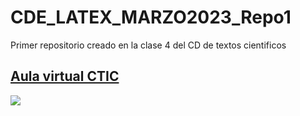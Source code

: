 # CDE_LATEX_MARZO2023_Repo1
Primer repositorio creado en la clase 4 del CD de textos cientificos

## [Aula virtual CTIC](https://www.ctic-virtual.uni.edu.pe/)
![](https://www.uni.edu.pe/images/demo/logouni.png)
